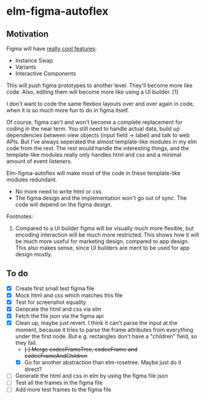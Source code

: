 # elm-figma-autoflex

## Motivation

Figma will have [really cool features](https://youtu.be/lWy4fB3G9Gc?t=282):
* Instance Swap
* Variants
* Interactive Components

This will push figma prototypes to another level. They'll become more like code. Also, editing them will become more like using a UI builder. [1]

I don't want to code the same flexbox layouts over and over again in code, when it is so much more fun to do in figma itself.

Of course, figma can't and won't become a complete replacement for coding in the near term. You still need to handle actual data, build up dependencies between view objects (input field -> label) and talk to web APIs.
But I've always seperated the almost template-like modules in my elm code from the rest. The rest would handle the interesting things, and the template-like modules really only handles html and css and a minimal amount of event listeners.

Elm-figma-autoflex will make most of the code in these template-like modules redundant.
* No more need to write html or css.
* The figma design and the implementation won't go out of sync. The code will depend on the figma design.

Footnotes:
1. Compared to a UI builder figma will be visually much more flexible, but encoding interaction will be much more restricted. This shows how it will be much more useful for marketing design, compared to app design. This also makes sense, since UI builders are ment to be used for app design mostly.


## To do

* [X] Create first small test figma file
* [X] Mock html and css which matches this file
* [X] Test for screenshot equality
* [X] Generate the html and css via elm
* [X] Fetch the file json via the figma api
* [X] Clean up, maybe just revert.
  I think it can't parse the input at the moment, because it tries to parse the frame attributes from everything under the first node. But e.g. rectangles don't have a "children" field, so they fail.
  * ~~[ ] Merge codecFrameTree, codecFrame and codecFrameAndChildren~~
  * [X] Go for another abstraction than elm-rosetree. Maybe just do it direct?
* [ ] Generate the html and css in elm by using the figma file json
* [ ] Test all the frames in the figma file
* [ ] Add more test frames to the figma file
